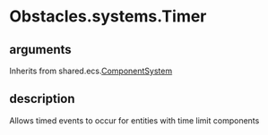 # Obstacles.systems.Timer

## arguments

Inherits from shared.ecs.[ComponentSystem](../../Shared/ecs/ComponentSystem.md)

## description

Allows timed events to occur for entities with time limit components